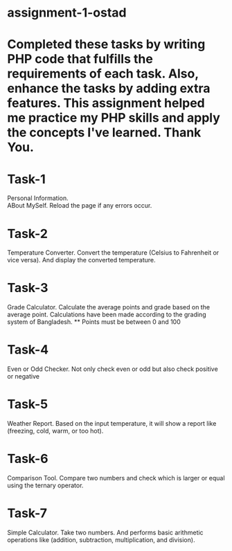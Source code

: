 # assignment-1-ostad
# Completed these tasks by writing PHP code that fulfills the requirements of each task. Also, enhance the tasks by adding extra features. This assignment helped me practice my PHP skills and apply the concepts I've learned. Thank You.

# Task-1
Personal Information.</br>
ABout MySelf. Reload the page if any errors occur.

# Task-2
Temperature Converter.
Convert the temperature (Celsius to Fahrenheit or vice versa). And display the converted temperature.

# Task-3
Grade Calculator.
Calculate the average points and grade based on the average point. Calculations have been made according to the grading system of Bangladesh.
** Points must be between 0 and 100

# Task-4
Even or Odd Checker.
Not only check even or odd but also check positive or negative

# Task-5
Weather Report.
Based on the input temperature, it will show a report like (freezing, cold, warm, or too hot).

# Task-6
Comparison Tool.
Compare two numbers and check which is larger or equal using the ternary operator.

# Task-7
Simple Calculator.
Take two numbers. And performs basic arithmetic operations like (addition, subtraction, multiplication, and division).
